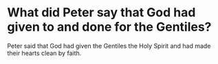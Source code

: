 # What did Peter say that God had given to and done for the Gentiles?

Peter said that God had given the Gentiles the Holy Spirit and had made their hearts clean by faith.
